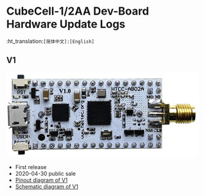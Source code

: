 # CubeCell-1/2AA Dev-Board Hardware Update Logs
:ht_translation:`[简体中文]:[English]`

## V1

![](img/hardware_update_log/01.png)

- First release
- 2020-04-30 public sale
- [Pinout diagram of V1](http://resource.heltec.cn/download/CubeCell/HTCC-AB02A/HTCC-AB02A_PinoutDiagram.pdf)
- [Schematic diagram of V1](http://resource.heltec.cn/download/CubeCell/HTCC-AB02A/HTCC-AB02A_SchematicDiagram.pdf)

